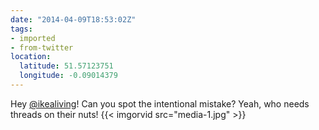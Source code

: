 ```yaml
---
date: "2014-04-09T18:53:02Z"
tags:
- imported
- from-twitter
location:
  latitude: 51.57123751
  longitude: -0.09014379
---
```

Hey [@ikealiving](/twitter/#/ikealiving)! Can you spot the intentional mistake? Yeah, who needs threads on their nuts! {{< imgorvid src="media-1.jpg" >}}
